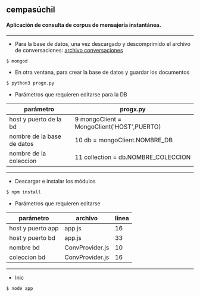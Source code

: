 ## cempasúchil

#### Aplicación de consulta de corpus de mensajería instantánea.
****

* Para la base de datos, una vez descargado y descomprimido el archivo de conversaciones:
 [archivo conversaciones](https://drive.google.com/file/d/1laFzcHpnEpKJkZH6uMQMF4niaaUikzGC/view?usp=sharing)

```sh
$ mongod
```

* En otra ventana, para crear la base de datos y guardar los documentos

```sh
$ python3 progx.py
```

* Parámetros que requieren editarse para la DB

| parámetro | progx.py |
| ------ | ------ |
| host y puerto de la bd | 9 mongoClient = MongoClient('HOST',PUERTO) |
| nombre de la base de datos | 10 db = mongoClient.NOMBRE_DB |
| nombre de la coleccion | 11 collection = db.NOMBRE_COLECCION |

****

* Descargar e instalar los módulos
```sh
$ npm install 
```

* Parámetros que requieren editarse

| parámetro | archivo | línea |
| ------ | ------ | ------ |
| host y puerto app| app.js |  16   |
| host y puerto bd | app.js |  33   |
| nombre bd | ConvProvider.js |   10     |
| coleccion bd  | ConvProvider.js |   16  |

****

* Inic
```sh
$ node app 
```

